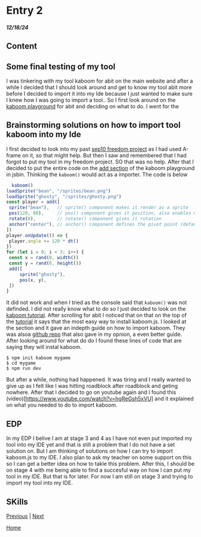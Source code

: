 # Entry 2
##### 12/18/24

## Content

   ## Some final testing of my tool
   I was tinkering with my tool kaboom for abit on the main website and after a while I decided that I should look around and get to know my tool abit more before I decided to import it into my Ide because I just wanted to make sure I knew how I was going to import a tool.. So I first look around on the [kaboom playground]() for abit and deciding on what to do. I went for the 

   ## Brainstorming solutions on how to import tool kaboom into my Ide
   I first decided to look into my past [sep10 freedom project](https://github.com/fatjond0413/sep10-freedom-project/blob/main/index.html) as I had used A-frame on it, so that might help. But then I saw and remembered that I had forgot to put my tool in my freedom project. SO that was no help. After that I decided to put the entire code on the [add section](https://kaboomjs.com/play?example=add) of the kaboom playground in jsbin. Thinking the `kaboom()` would act as a importer. The code is below
   ````js
     kaboom()
loadSprite("bean", "/sprites/bean.png")
loadSprite("ghosty", "/sprites/ghosty.png")
const player = add([
	sprite("bean"),   // sprite() component makes it render as a sprite
	pos(120, 80),     // pos() component gives it position, also enables movement
	rotate(0),        // rotate() component gives it rotation
	anchor("center"), // anchor() component defines the pivot point (defaults to "topleft")
])
player.onUpdate(() => {
	player.angle += 120 * dt()
})
for (let i = 0; i < 3; i++) {
	const x = rand(0, width())
	const y = rand(0, height())
	add([
		sprite("ghosty"),
		pos(x, y),
	])
}
   ````

It did not work and when I tried as the console said that `kaboom()` was not definded. I did not really know what to do so I just decided to look on the [kaboom tutorial](https://kaboomjs.com/doc/setup). After scrolling for abit I noticed that on that on the top of the [tutorial](https://kaboomjs.com/doc/setup) it says that the most easy way to install kaboom.js. I looked at the section and it gave an indepth guide on how to import kaboom. They was alsoa [github repo](https://github.com/replit/kaboom?tab=readme-ov-file) that also gave in my opnion, a even better guide. After looking around for what do do I found these lines of code that are saying they will instal kaboom.
````
$ npm init kaboom mygame
$ cd mygame
$ npm run dev
````
 But after a while, nothing had happened. It was tiring and I really wanted to give up as I felt like I was hitting roadblock after roadblock and geting nowhere. After that I decided to go on youtube again and I found this (video)[https://www.youtube.com/watch?v=hgReGsh5xVU] and it explained on what you needed to do to import kaboom.
## EDP
 In my EDP I belive I am at stage 3 and 4 as I have not even put imported my tool into my IDE yet and that is still a problem that I do not have a set solution on. But I am thinking of solutions on how I can try to import kaboom.js to my IDE. I also plan to ask my teacher on some support on this so I can get a better idea on how to takle this problem. After this, I should be on stage 4 with me being able to find a succesful way on how I can put my tool in my IDE. But that is for later. For now I am still on stage 3 and trying to import my tool into my IDE.

## SKills

[Previous](entry01.md) | [Next](entry03.md)

[Home](../README.md)
